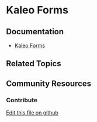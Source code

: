 # Kaleo Forms

## Documentation

* [Kaleo Forms](https://learn.liferay.com/dxp/latest/en/process-automation/forms/kaleo-forms/kaleo-forms.html)

## Related Topics


## Community Resources


### Contribute

[Edit this file on github](https://github.com/olafk/controlpanel-documentation-docs/blob/master/md/73en/com_liferay_portal_workflow_kaleo_forms_web_portlet_KaleoFormsAdminPortlet.md)
